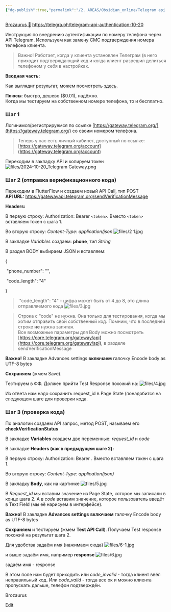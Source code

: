 ```yaml
---
{"dg-publish":true,"permalink":"/2. AREAS/Obsidian_online/Telegram api authentication/","created":"2024-10-20T11:25:37.926-03:00","updated":"2024-10-22T12:04:24.028-03:00"}
---
```




[Brozaurus 🦕](https://t.me/Brozaurus)
https://telegra.ph/telegram-api-authentication-10-20

Инструкция по внедрению аутентификации по номеру телефона через API Telegram. Используем как замену СМС подтверждения номера телефона клиента.

> Важно! Работает, когда у клиента установлен Телеграм (в него приходит подтверждающий код и когда клиент разрешил делиться телефоном у себя в настройках.

**Вводная часть:**

Как выглядит результат, можем посмотреть [здесь](https://core.telegram.org/gateway).

**Плюсы**: быстро, дешево ($0.01), надёжно.  
Когда мы тестируем на собственном номере телефона, то и бесплатно.

###   

### Шаг 1

Логинимся/регистрируемся по ссылке [https://gateway.telegram.org/](https://gateway.telegram.org/) со своим номером телефона.

>   
> Теперь у нас есть личный кабинет, доступный по ссылке: [https://gateway.telegram.org/account](https://gateway.telegram.org/account)

  
Переходим в закладку API и копируем токен
![files/2024-10-20_Telegram Gateway.png](/img/user/2.%20AREAS/Obsidian_online/files/2024-10-20_Telegram%20Gateway.png)
### Шаг 2 (отправка верификационного кода)

Переходим в FlutterFlow и создаем новый API Call, тип POST  
**API URL:** https://gatewayapi.telegram.org/sendVerificationMessage  

**Headers:**

В первую строку: Authorization: Bearer `<token>`. Вместо `<token>` вставляем токен с шага 1.

Во вторую строку: _Content-Type: application/json_
![files/2 1.jpg](/img/user/2.%20AREAS/Obsidian_online/files/2%201.jpg)

  

В закладке _Variables_ создаем: **phone**_, тип String_

В раздел BODY выбираем JSON и вставляем:

{

 "phone_number": "<phone>",

 "code_length": "4"

}

>  "code_length": "4" - цифра может быть от 4 до 8, это длина отправляемого кода
![files/3.jpg](/img/user/2.%20AREAS/Obsidian_online/files/3.jpg)

> Строка c "code" не нужна. Она только для тестирования, когда мы хотим отправить свой собственный код. Помним, что в последней строке **не** нужна запятая.  
> Все возможные параметры для Body можно посмотреть [https://core.telegram.org/gateway/api](https://core.telegram.org/gateway/api), в разделе sendVerificationMessage

**Важно!** В закладке Advances settings **включаем** галочку Encode body as UTF-8 bytes

**Сохраняем** (жмем Save).

  

Тестируем в ФФ. Должен прийти Test Response похожий на:
![files/4.jpg](/img/user/2.%20AREAS/Obsidian_online/files/4.jpg)

  

Из ответа нам надо сохранить request_id в Page State (понадобится на следующем шаге для проверки кода.

### Шаг 3 (проверка кода)

По аналогии создаем API запрос, метод POST, называем его **checkVerificationStatus**

В закладке **Variables** создаем две переменные: _request_id_ и _code_

В закладке **Headers (**как в предыдущем шаге 2)**:**

В первую строку: Authorization: Bearer <token>. Вместо <token> вставляем токен с шага 1.

Во вторую строку: _Content-Type: application/json)_

В закладку **Body**, как на картинке
![files/5.jpg](/img/user/2.%20AREAS/Obsidian_online/files/5.jpg)

В _Request_id_ мы вставим значение из Page State, которое мы записали в конце шага 2. А в _code_ вставим значение, которое пользователь введёт в Text Field (мы её нарисуем в интерфейсе).

**Важно!** В закладке **Advances settings** **включаем** галочку Encode body as UTF-8 bytes

**Сохраняем** и тестируем (жмем **Test API Call**). Получаем Test response похожий на результат шага 2.

Для удобства задаём имя (нажимаем сюда)
![files/6-1.jpg](/img/user/2.%20AREAS/Obsidian_online/files/6-1.jpg)


и выше задаём имя, например **response**
![files/6.jpg](/img/user/2.%20AREAS/Obsidian_online/files/6.jpg)

задаём имя - response

В этом поле нам будет приходить или _code_invalid_ - тогда клиент ввёл неправильный код. Или _code_valid_ - тогда все ок и можно клиента пропускать дальше, телефон подтверждён.

  

  

  

  

  

  

  

  

  

  

  

Brozaurus

Edit
